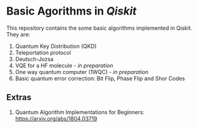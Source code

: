 # Basic Agorithms in _Qiskit_

This repository contains the some basic algorithms implemented in Qiskit. They are:

1. Quantum Key Distribution (QKD)
2. Teleportation protocol
3. Deutsch-Jozsa
4. VQE for a HF molecule - _in preparation_
5. One way quantum computer (1WQC) - _in preparation_
6. Basic quantum error correction: Bit Flip, Phase Flip and Shor Codes


## Extras

1. Quantum Algorithm Implementations for Beginners: https://arxiv.org/abs/1804.03719
